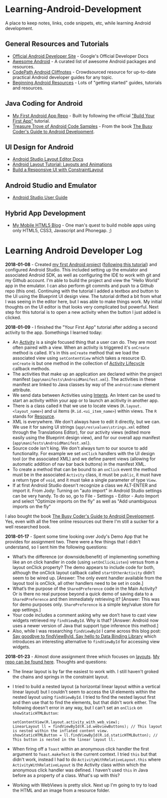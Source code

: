 # Learning-Android-Development
A place to keep notes, links, code snippets, etc, while learning Android development.

## General Resources and Tutorials

* [Official Android Developer Site](https://developer.android.com/index.html) - Google's Official Developer Docs
* [Awesome Android](https://github.com/JStumpp/awesome-android) - A curated list of awesome Android packages and resources.
* [CodePath Android Cliffnotes](https://github.com/codepath/android_guides/wiki) - Crowdsourced resource for up-to-date practical Android developer guides for any topic.
* [Beginning Android Resources](https://github.com/codepath/android_guides/wiki/Beginning-Android-Resources) - Lots of "getting started" guides, tutorials and resources.

## Java Coding for Android

* [My First Android App Repo](https://github.com/StungEye-RRC/First-Android-App/tree/master) - Built by following the official ["Build Your First App"](https://developer.android.com/training/basics/firstapp/index.html) tutorial.
* [Treasure Trove of Android Code Samples](https://github.com/commonsguy/cw-omnibus/) - From the book [The Busy Coder's Guide to Android Development](https://commonsware.com/Android/).

## UI Design for Android

* [Android Studio Layout Editor Docs](https://developer.android.com/studio/write/layout-editor.html)
* [Android Layout Tutorial: Layouts and Animations](https://www.codementor.io/lintonye/android-ui-tutorial-layouts-and-animations-85jkhcblt)
* [Build a Responsive UI with ConstraintLayout](https://developer.android.com/training/constraint-layout/index.html)

## Android Studio and Emulator

* [Android Studio User Guide](https://developer.android.com/studio/intro/index.html)

## Hybrid App Development

* [My Mobile HTML5 Blog](http://mobilehtml5.stungeye.com/) - One man's quest to build mobile apps using only HTML5, CSS3, Javascript and Phonegap. ;)

# Learning Android Developer Log

**2018-01-08** - Created [my first Android project](https://github.com/StungEye-RRC/First-Android-App) ([following this tutorial](https://developer.android.com/training/basics/firstapp/index.html)) and configured Android Studio. This included setting up the emulator and associated Android SDK, as well as configuring the IDE to work with git and my Github account. I'm able to build the project and view the "Hello World" app in the emulator. I can also perform git commits and push to a Github repo (this one). Continuing with the tutorial I added a textbox and button to the UI using the Blueprint UI design view. The tutorial drifted a bit from what I was seeing in the editor here, but I was able to make things work. My initial thoughts on the UI editor is that looks very complicated but powerful. Next step for this tutorial is to open a new activity when the button I just added is clicked.

**2018-01-09** - I finished the "Your First App" tutorial after adding a second activity to the app. Somethings I learned today:

* An [Activity](https://developer.android.com/guide/components/activities/index.html) is a single focused thing that a user can do. They are most often paired with a view. When an activity is triggered it's `onCreate` method is called. It's in this `onCreate` method that we load the associated view using `setContentView` which takes a resource ID. `onCreate` is but one method in the collection of [Activity Lifecycle](https://developer.android.com/guide/components/activities/activity-lifecycle.html) callback methods. 
* The activities that make up an application are declared within the project manifest (`app\manifests\AndroidManifest.xml`). The activities in these manifest are linked to Java classes by way of the `android:name` element attribute. 
* We send data between Activities using [Intents](https://developer.android.com/guide/components/intents-filters.html). An Intent can be used to start an activity within your app or to launch an acitivity in another app.
* There is a class called `R` that we use to locate views (`R.layout.<layout_name>`) and ui items (`R.id.<ui_item_name>`) within views. The `R` stands for [Resource](https://developer.android.com/guide/topics/resources/index.html).
* XML is everywhere. We don't always have to edit it directly, but we can. We use it for saving UI strings (`app\res\values\strings.xml` edited through the Translations Editor), for our activity views (edited more easily using the Blueprint design view), and for our overall app manifest (`app\manifests\AndroidManifest.xml`). 
* Source code isn't king. We don't always turn to our source to add functionality. For example we set `onClick` handlers with the UI design tool (or the associated XML) and we define parent views (allowing for automatic addition of nav bar back buttons) in the manifest XML.
* To create a method that can be bound to an `onClick` event the method must be in the associated `Activity` class, it must be `public`, it must have a return type of `void`, and it must take a single parameter of type `View`.
* If at first Android Studio doesn't recognize a class we ALT-ENTER and import it. From Jody: Turning on "auto import" in Android Studio settings can be very handy. To do so, go to File - Settings - Editor - Auto Import and select "Optimize imports on the fly" as well as "Add unambiguous imports on the fly"
 
I also bought the book [The Busy Coder's Guide to Android Development](https://commonsware.com/Android/). Yes, even with all the free online resources out there I'm still a sucker for a well researched book.

**2018-01-17** - Spent some time looking over Jody's Demo App that he provides for assignment two. There were a few things that I didn't understand, so I sent him the following questions:

*	What’s the difference (or downside/benefit) of implementing something like an on click handler in code (using `setOnClickListen`) versus from a layout onClick property? The demo appears to include code for both, although the onClick layout callback called `startOtherActivity` didn’t seem to be wired up. \[Answer: The only event handler available from the layout tool is onClick, all other handlers need to be set in code.\]
*	What’s the purpose of the `SharedPreference` code in the Main Activity? Or is there no real purpose beyond a quick demo of saving data to a `SharedPreference` and then immediately retrieving it?  \[Answer: This was for demo purposes only. `SharePreference` is a simple key/value store for app settings.\]
*	Your code includes a comment asking why we don’t have to cast view widgets retrieved my `findViewById`. Why is that? \[Answer: Android now uses a newer version of Java that support type inference this method.\]
* Also, while I was researching `findViewById` I came across this blog post: [Say goodbye to findViewById. Say hello to Data Binding Library](https://inthecheesefactory.com/blog/say-goodbye-to-findviewbyid-with-data-binding-library/en) which introduces an interesting alternative to `findViewById` for accessing view widgets.

**2018-01-23** - Almost done assignment three which focuses on [layouts](https://developer.android.com/guide/topics/ui/declaring-layout.html#CommonLayouts). [My repo can be found here](https://github.com/StungEye-RRC/Android-Layout-Practice). Thoughts and questions:

* The linear layout is by far the easiest to work with. I still haven't groked the chains and springs in the constraint layout.
* I tried to build a nested layout (a horizontal linear layout within a vertical linear layout) but I couldn't seem to access the UI elements within the nested layout using `findViewById`. I tried to find the nested layout first and then use that to find the elements, but that didn't work either. The following doesn't error in any way, but I can't set an `onClick` on `showStaticHTMLButton`:

      setContentView(R.layout.activity_with_web_view); 
      LinearLayout ll = findViewById(R.id.webviewButtons); // This layout is nested within the inflated content view.
      showStaticHTMLButton = ll.findViewById(R.id.staticHTMLButton); // This button is nested in the linear layout ll.

* When firing off a `Toast` within an anonymous click handler the first argument to `Toast.makeText` is the current context. I tried `this` but that didn't work, instead I had to do `ActivityWithRelativeLayout.this` where `ActivityWithRelativeLayout` is the Activity class within which the anonymous click handler was defined. I haven't used `this` in Java before as a property of a class. What's up with this? 
* Working with WebViews is pretty slick. Next up I'm going to try to load the HTML and an image from a resource folder.

